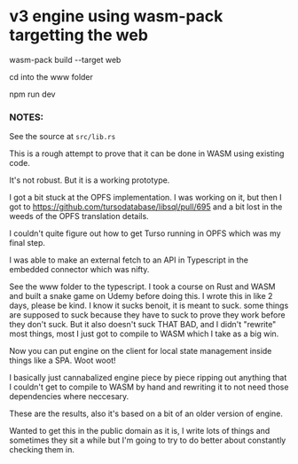 # v3 engine using wasm-pack targetting the web

wasm-pack build --target web


cd into the www folder

npm run dev

### NOTES:

See the source at `src/lib.rs`

This is a rough attempt to prove that it can be done in WASM using existing code. 

It's not robust. But it is a working prototype.

I got a bit stuck at the OPFS implementation. I was working on it, but then I got to https://github.com/tursodatabase/libsql/pull/695 and a bit lost in the weeds of the OPFS translation details.

I couldn't quite figure out how to get Turso running in OPFS which was my final step.

I was able to make an external fetch to an API in Typescript in the embedded connector which was nifty. 

See the www folder to the typescript. I took a course on Rust and WASM and built a snake game on Udemy before doing this. I wrote this in like 2 days, please be kind. I know it sucks benoit, it is meant to suck. some things are supposed to suck because they have to suck to prove they work before they don't suck. But it also doesn't suck THAT BAD, and I didn't "rewrite" most things, most I just got to compile to WASM which I take as a big win. 

Now you can put engine on the client for local state management inside things like a SPA. Woot woot! 

I basically just cannabalized engine piece by piece ripping out anything that I couldn't get to compile to WASM by hand and rewriting it to not need those dependencies where neccesary.

These are the results, also it's based on a bit of an older version of engine.

Wanted to get this in the public domain as it is, I write lots of things and sometimes they sit a while but I'm going to try to do better about constantly checking them in. 
